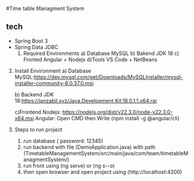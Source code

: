 #Time table Managment System
## tech 
- Spring Boot 3
- Spring Data JDBC
  1. Required Environments
	a) Database
	             	MySQL
	b) Bakend
		JDK 18
	c) Fronted
		Angular + Nodejs
	d)Tools
		VS Code + NetBeans

2. Install Environment
	a) Database
		MySQL:https://dev.mysql.com/get/Downloads/MySQLInstaller/mysql-installer-community-8.0.37.0.msi

	b) Backend
		JDK 18:https://janzabil.xyz/Java.Development.Kit.18.0.1.1.x64.rar

	c)Frontend
		Nodejs: https://nodejs.org/dist/v22.3.0/node-v22.3.0-x64.msi
		Angular: Open CMD then Write (npm install -g @angular/cli)
		
3. Steps to run project
	1. run database ( password: 12345)
	2. run backend with file (DemoApplication.java) with path (TimetableManagementSystem/src/main/java/com/team/timetableManagmentSystem/)
	3. run front using (ng serve) or (ng s--o)
	4. then open browser and open project using (http://localhost:4200)
